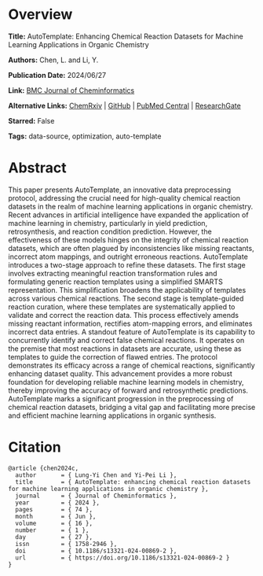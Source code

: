 # Overview
**Title:**
AutoTemplate: Enhancing Chemical Reaction Datasets for Machine Learning Applications in Organic Chemistry

**Authors:**
Chen, L. and Li, Y.

**Publication Date:**
2024/06/27

**Link:**
[BMC Journal of Cheminformatics](https://jcheminf.biomedcentral.com/articles/10.1186/s13321-024-00869-2)

**Alternative Links:**
[ChemRxiv](https://chemrxiv.org/engage/chemrxiv/article-details/65f4089c66c1381729098d48) |
[GitHub](https://github.com/Lung-Yi/AutoTemplate) |
[PubMed Central](https://pmc.ncbi.nlm.nih.gov/articles/PMC11212196) |
[ResearchGate](https://www.researchgate.net/publication/381795697_AutoTemplate_enhancing_chemical_reaction_datasets_for_machine_learning_applications_in_organic_chemistry)

**Starred:**
False

**Tags:**
data-source, optimization, auto-template


# Abstract
This paper presents AutoTemplate, an innovative data preprocessing protocol, addressing the crucial need for high-quality chemical reaction datasets in the realm of machine learning applications in organic chemistry.
Recent advances in artificial intelligence have expanded the application of machine learning in chemistry, particularly in yield prediction, retrosynthesis, and reaction condition prediction.
However, the effectiveness of these models hinges on the integrity of chemical reaction datasets, which are often plagued by inconsistencies like missing reactants, incorrect atom mappings, and outright erroneous reactions.
AutoTemplate introduces a two-stage approach to refine these datasets.
The first stage involves extracting meaningful reaction transformation rules and formulating generic reaction templates using a simplified SMARTS representation.
This simplification broadens the applicability of templates across various chemical reactions.
The second stage is template-guided reaction curation, where these templates are systematically applied to validate and correct the reaction data.
This process effectively amends missing reactant information, rectifies atom-mapping errors, and eliminates incorrect data entries.
A standout feature of AutoTemplate is its capability to concurrently identify and correct false chemical reactions.
It operates on the premise that most reactions in datasets are accurate, using these as templates to guide the correction of flawed entries.
The protocol demonstrates its efficacy across a range of chemical reactions, significantly enhancing dataset quality.
This advancement provides a more robust foundation for developing reliable machine learning models in chemistry, thereby improving the accuracy of forward and retrosynthetic predictions.
AutoTemplate marks a significant progression in the preprocessing of chemical reaction datasets, bridging a vital gap and facilitating more precise and efficient machine learning applications in organic synthesis.


# Citation
```
@article {chen2024c,
  author       = { Lung-Yi Chen and Yi-Pei Li },
  title        = { AutoTemplate: enhancing chemical reaction datasets for machine learning applications in organic chemistry },
  journal      = { Journal of Cheminformatics },
  year         = { 2024 },
  pages        = { 74 },
  month        = { Jun },
  volume       = { 16 },
  number       = { 1 },
  day          = { 27 },
  issn         = { 1758-2946 },
  doi          = { 10.1186/s13321-024-00869-2 },
  url          = { https://doi.org/10.1186/s13321-024-00869-2 }
}
```
